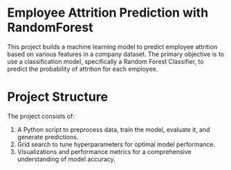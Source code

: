 # Employee Attrition Prediction with RandomForest

This project builds a machine learning model to predict employee attrition based on various features in a company dataset. The primary objective is to use a classification model, specifically a Random Forest Classifier, to predict the probability of attrition for each employee.

# Project Structure
The project consists of:
1. A Python script to preprocess data, train the model, evaluate it, and generate predictions.
2. Grid search to tune hyperparameters for optimal model performance.
3. Visualizations and performance metrics for a comprehensive understanding of model accuracy.
